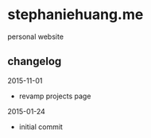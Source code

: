 # stephaniehuang.me
personal website

## changelog
2015-11-01
 * revamp projects page

2015-01-24
 * initial commit